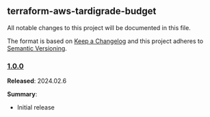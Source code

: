 ## terraform-aws-tardigrade-budget

All notable changes to this project will be documented in this file.

The format is based on [Keep a Changelog](http://keepachangelog.com/) and this project adheres to [Semantic Versioning](http://semver.org/).

### [1.0.0](https://github.com/MetroStar/terraform-aws-tardigrade-budget/releases/tag/1.0.0)

**Released**: 2024.02.6

**Summary**:

*   Initial release
